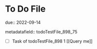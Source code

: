 # To Do File

due:: 2022-09-14

metadatafield:: todoTestFile_898_75

- [ ] Task of todoTestFile_898 1 [[Query me]]
